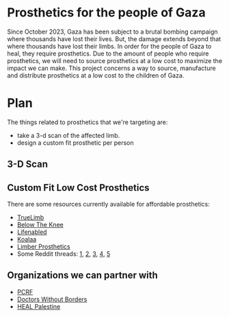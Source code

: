 # Prosthetics for the people of Gaza

Since October 2023, Gaza has been subject to a brutal bombing campaign where thousands have lost their lives. But, the damage extends beyond that where thousands have lost their limbs. In order for the people of Gaza to heal, they require prosthetics. Due to the amount of people who require prosthetics, we will need to source prosthetics at a low cost to maximize the impact we can make. This project concerns a way to source, manufacture and distribute prosthetics at a low cost to the children of Gaza.

# Plan

The things related to prosthetics that we're targeting are:

- take a 3-d scan of the affected limb.
- design a custom fit prosthetic per person

## 3-D Scan 


## Custom Fit Low Cost Prosthetics

There are some resources currently available for affordable prosthetics:

- [TrueLimb](https://www.designboom.com/technology/truelimb-affordable-prosthetic-3d-scanning-02-14-2022/)
- [Below The Knee](https://hangerclinic.com/prosthetics/lower-limb/below-the-knee/)
- [Lifenabled](https://lifenabled.org/)
- [Koalaa](https://www.yourkoalaa.com/)
- [Limber Prosthetics](https://www.limberprosthetics.com/)
- Some Reddit threads: [1](https://www.reddit.com/r/3Dprinting/comments/yqifnh/i_recently_found_out_that_a_prosthetic_finger_is/), [2](https://www.reddit.com/r/Prosthetics/comments/192xzv2/comment/kh7pw1w/?utm_source=share&utm_medium=web3x&utm_name=web3xcss&utm_term=1&utm_content=share_button), [3](https://www.reddit.com/r/Prosthetics/comments/baabyi/comment/ekbozgj/?utm_source=share&utm_medium=web3x&utm_name=web3xcss&utm_term=1&utm_content=share_button), [4](https://www.reddit.com/r/The3DPrintingBootcamp/comments/vcogjx/3d_printed_artificial_limbs_more_info_and_source/), [5]()


## Organizations we can partner with

- [PCRF](https://www.pcrf.net/)
- [Doctors Without Borders](https://www.doctorswithoutborders.org/)
- [HEAL Palestine](https://twitter.com/Stevesosebee/status/1743037516125503680)
